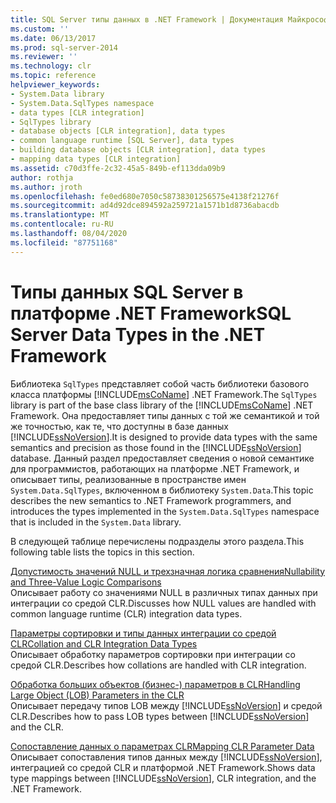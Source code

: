 ```yaml
---
title: SQL Server типы данных в .NET Framework | Документация Майкрософт
ms.custom: ''
ms.date: 06/13/2017
ms.prod: sql-server-2014
ms.reviewer: ''
ms.technology: clr
ms.topic: reference
helpviewer_keywords:
- System.Data library
- System.Data.SqlTypes namespace
- data types [CLR integration]
- SqlTypes library
- database objects [CLR integration], data types
- common language runtime [SQL Server], data types
- building database objects [CLR integration], data types
- mapping data types [CLR integration]
ms.assetid: c70d3ffe-2c32-45a5-849b-ef113dda09b9
author: rothja
ms.author: jroth
ms.openlocfilehash: fe0ed680e7050c58738301256575e4138f21276f
ms.sourcegitcommit: ad4d92dce894592a259721a1571b1d8736abacdb
ms.translationtype: MT
ms.contentlocale: ru-RU
ms.lasthandoff: 08/04/2020
ms.locfileid: "87751168"
---
```

# <a name="sql-server-data-types-in-the-net-framework"></a><span data-ttu-id="da949-102">Типы данных SQL Server в платформе .NET Framework</span><span class="sxs-lookup"><span data-stu-id="da949-102">SQL Server Data Types in the .NET Framework</span></span>
  <span data-ttu-id="da949-103">Библиотека `SqlTypes` представляет собой часть библиотеки базового класса платформы [!INCLUDE[msCoName](../../includes/msconame-md.md)] .NET Framework.</span><span class="sxs-lookup"><span data-stu-id="da949-103">The `SqlTypes` library is part of the base class library of the [!INCLUDE[msCoName](../../includes/msconame-md.md)] .NET Framework.</span></span> <span data-ttu-id="da949-104">Она предоставляет типы данных с той же семантикой и той же точностью, как те, что доступны в базе данных [!INCLUDE[ssNoVersion](../../includes/ssnoversion-md.md)].</span><span class="sxs-lookup"><span data-stu-id="da949-104">It is designed to provide data types with the same semantics and precision as those found in the [!INCLUDE[ssNoVersion](../../includes/ssnoversion-md.md)] database.</span></span> <span data-ttu-id="da949-105">Данный раздел предоставляет сведения о новой семантике для программистов, работающих на платформе .NET Framework, и описывает типы, реализованные в пространстве имен `System.Data.SqlTypes`, включенном в библиотеку `System.Data`.</span><span class="sxs-lookup"><span data-stu-id="da949-105">This topic describes the new semantics to .NET Framework programmers, and introduces the types implemented in the `System.Data.SqlTypes` namespace that is included in the `System.Data` library.</span></span>  
  
 <span data-ttu-id="da949-106">В следующей таблице перечислены подразделы этого раздела.</span><span class="sxs-lookup"><span data-stu-id="da949-106">This following table lists the topics in this section.</span></span>  
  
 [<span data-ttu-id="da949-107">Допустимость значений NULL и трехзначная логика сравнения</span><span class="sxs-lookup"><span data-stu-id="da949-107">Nullability and Three-Value Logic Comparisons</span></span>](nullability-and-three-value-logic-comparisons.md)  
 <span data-ttu-id="da949-108">Описывает работу со значениями NULL в различных типах данных при интеграции со средой CLR.</span><span class="sxs-lookup"><span data-stu-id="da949-108">Discusses how NULL values are handled with common language runtime (CLR) integration data types.</span></span>  
  
 [<span data-ttu-id="da949-109">Параметры сортировки и типы данных интеграции со средой CLR</span><span class="sxs-lookup"><span data-stu-id="da949-109">Collation and CLR Integration Data Types</span></span>](collation-and-clr-integration-data-types.md)  
 <span data-ttu-id="da949-110">Описывает обработку параметров сортировки при интеграции со средой CLR.</span><span class="sxs-lookup"><span data-stu-id="da949-110">Describes how collations are handled with CLR integration.</span></span>  
  
 [<span data-ttu-id="da949-111">Обработка больших объектов &#40;бизнес-&#41; параметров в CLR</span><span class="sxs-lookup"><span data-stu-id="da949-111">Handling Large Object &#40;LOB&#41; Parameters in the CLR</span></span>](handling-large-object-lob-parameters-in-the-clr.md)  
 <span data-ttu-id="da949-112">Описывает передачу типов LOB между [!INCLUDE[ssNoVersion](../../includes/ssnoversion-md.md)] и средой CLR.</span><span class="sxs-lookup"><span data-stu-id="da949-112">Describes how to pass LOB types between [!INCLUDE[ssNoVersion](../../includes/ssnoversion-md.md)] and the CLR.</span></span>  
  
 [<span data-ttu-id="da949-113">Сопоставление данных о параметрах CLR</span><span class="sxs-lookup"><span data-stu-id="da949-113">Mapping CLR Parameter Data</span></span>](mapping-clr-parameter-data.md)  
 <span data-ttu-id="da949-114">Описывает сопоставления типов данных между [!INCLUDE[ssNoVersion](../../includes/ssnoversion-md.md)], интеграцией со средой CLR и платформой .NET Framework.</span><span class="sxs-lookup"><span data-stu-id="da949-114">Shows data type mappings between [!INCLUDE[ssNoVersion](../../includes/ssnoversion-md.md)], CLR integration, and the .NET Framework.</span></span>  
  
  
